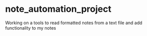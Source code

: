 # note_automation_project
Working on a tools to read formatted notes from a text file and add functionality to my notes
